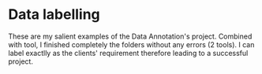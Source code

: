 # Data labelling
These are my salient examples of the Data Annotation's project. Combined with tool, I finished completely the folders without any errors (2 tools). I can label exactlly as the clients' requirement therefore leading to a successful project. 
